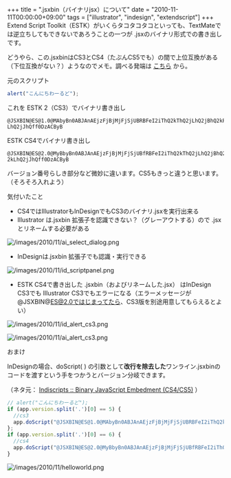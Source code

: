 +++
title = ".jsxbin（バイナリjsx）について"
date = "2010-11-11T00:00:00+09:00"
tags = ["illustrator", "indesign", "extendscript"]
+++
Extend Script Toolkit（ESTK）がいくらタコタコタコといっても、TextMateでは逆立ちしてもできないであろうことの一つが .jsxのバイナリ形式での書き出しです。

どうやら、この.jsxbinはCS3とCS4（たぶんCS5でも）の間で上位互換がある（下位互換がない？）ようなのでメモ。調べる発端は [こちら](http://ameblo.jp/knym71/entry-10703443761.html) から。

元のスクリプト

```js
alert("こんにちわーるど");
```

これを
ESTK 2（CS3）でバイナリ書き出し

```
@JSXBIN@ES@1.0@MAbyBn0ABJAnAEjzFjBjMjFjSjUBRBFeI2iThQ2kThQ2jLhQ2jBhQ2kPhQ2nchQ2k
LhQ2jJhQff0DzACByB
```

ESTK CS4でバイナリ書き出し

```
@JSXBIN@ES@2.0@MyBbyBn0ABJAnAEjzFjBjMjFjSjUBfRBFeI2iThQ2kThQ2jLhQ2jBhQ2kPhQ2nchQ
2kLhQ2jJhQff0DzACByB
```

バージョン番号らしき部分など微妙に違います。CS5もきっと違うと思います。（そろそろ入れよう）

気付いたこと

- CS4ではIllustratorもInDesignでもCS3のバイナリ.jsxを実行出来る
- Illustrator は.jsxbin 拡張子を認識できない？（グレーアウトする）ので .jsx とリネームする必要がある

![/images/2010/11/ai_select_dialog.png](/images/2010/11/ai_select_dialog.png)

- InDesignは.jsxbin 拡張子でも認識・実行できる

![/images/2010/11/id_scriptpanel.png](/images/2010/11/id_scriptpanel.png)

- ESTK CS4で書き出した .jsxbin（およびリネームした.jsx） はInDesign CS3でも Illustrator CS3でもエラーになる（エラーメッセージが@JSXBIN@ES@2.0ではじまってたら、CS3版を別途用意してもらえるとよい）

![/images/2010/11/id_alert_cs3.png](/images/2010/11/id_alert_cs3.png)

![/images/2010/11/ai_alert_cs3.png](/images/2010/11/ai_alert_cs3.png)

おまけ

InDesignの場合、doScript( ) の引数として**改行を除去した**ワンライン.jsxbinのコードを渡すという手をつかうとバージョン分岐できます。

（ネタ元：  [Indiscripts :: Binary JavaScript Embedment (CS4/CS5)](http://www.indiscripts.com/post/2010/04/binary-javascript-embedment-cs4-cs5) ）

```js
// alert("こんにちわーるど");
if (app.version.split('.')[0] == 5) {
  //cs3
  app.doScript("@JSXBIN@ES@1.0@MAbyBn0ABJAnAEjzFjBjMjFjSjUBRBFeI2iThQ2kThQ2jLhQ2jBhQ2kPhQ2nchQ2kLhQ2jJhQff0DzACByB");
};
if (app.version.split('.')[0] == 6) {
  //cs4
  app.doScript("@JSXBIN@ES@2.0@MyBbyBn0ABJAnAEjzFjBjMjFjSjUBfRBFeI2iThQ2kThQ2jLhQ2jBhQ2kPhQ2nchQ2kLhQ2jJhQff0DzACByB");
}
```

![/images/2010/11/helloworld.png](/images/2010/11/helloworld.png)
